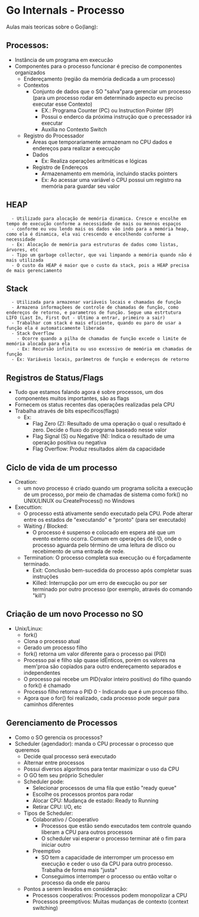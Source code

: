 # Go Internals - Processo

Aulas mais teoricas sobre o Go(lang):

## Processos:

- Instância de um programa em execucão
- Componentes para o processo funcionar é preciso de componentes organizados
  - Endereçamento (região da memória dedicada a um processo)
  - Contextos
    - Conjunto de dados que o SO "salva"para gerenciar um processo (para um processo rodar em determinado aspecto eu preciso executar esse Contexto)
      - EX.: Programa Counter (PC) ou Instruction Pointer (IP)
      - Possui o enderco da próxima instrução que o precessador irá executar
      - Auxília no Contexto Switch
  - Registro do Processador
    - Áreas que temporariamente armazenam no CPU dados e endereços para realizar a execução
    - Dados
      - Ex: Realiza operações aritméticas e lógicas
    - Registro de Endereços
      - Armazenamento em memória, incluindo stacks pointers
      - Ex: Ao acessar uma variável o CPU possui um registro na memória para guardar seu valor

## HEAP

      - Utilizado para alocação de memória dinamica. Cresce e encolhe em tempo de execução conforme a necessidade de mais ou mennos espaços
      - conforme eu vou lendo mais os dados vão indo para a memória heap, como ela é dinamica, ela vai crescendo e encolhendo conforme a necessidade
      - Ex: Alocação de memória para estruturas de dados como listas, árvores, etc
      - Tipo um garbage collector, que vai limpando a memória quando não é mais utilizada
      - O custo da HEAP é maior que o custo da stack, pois a HEAP precisa de mais gerenciamento

## Stack

      - Utilizada para armazenar variáveis locais e chamadas de função
      - Armazena informaçõees de controle de chamadas de função, como endereços de retorno, e parametros de função. Segue uma estrtutura LIFO (Last In, First Out - Ultimo a entrar, primeiro a sair)
      - Trabalhar com stack é mais eficiente, quando eu paro de usar a função ela é automaticamente liberada
      - Stack Overflow
        - Ocorre quando a pilha de chamadas de função excede o limite de memória alocada para ela
        - Ex: Recursão infinita ou uso excessivo de memória em chamadas de função
      - Ex: Variáveis locais, parâmetros de função e endereços de retorno

## Registros de Status/Flags

- Tudo que estamos falando agora é sobre processos, um dos componentes muitos importantes, são as flags
- Fornecem os status recentes das operações realizadas pela CPU
- Trabalha através de bits específicos(flags)
  - Ex:
    - Flag Zero (Z): Resultado de uma operação o qual o resultado é zero. Decide o fluxo do programa baseado nesse valor
    - Flag Signal (S) ou Negative (N): Indica o resultado de uma operação positiva ou negativa
    - Flag Overflow: Produz resultados além da capacidade

## Ciclo de vida de um processo

- Creation:
  - um novo processo é criado quando um programa solicita a execução de um processo, por meio de chamadas de sistema como fork() no UNIX/LINUX ou CreateProcess() no Windows
- Executtion:
  - O processo está ativamente sendo executado pela CPU. Pode alterar entre os estados de "executando" e "pronto" (para ser executado)
  - Waiting / Blocked:
    - O processo é suspenso e colocado em espera até que um evento externo ocorra. Comum em operações de I/O, onde o processo aguarda pelo término de uma leitura de disco ou recebimento de uma entrada de rede.
  - Termination: O processo completa sua execução ou é forçadamente terminado.
    - Exit: Conclusão bem-sucedida do processo após completar suas instruções
    - Killed: Interrupção por um erro de execução ou por ser terminado por outro processo (por exemplo, através do comando "kill")

## Criação de um novo Processo no SO

- Unix/Linux:
  - fork()
  - Clona o processo atual
  - Gerado um processo filho
  - fork() retorna um valor diferente para o processo pai (PID)
  - Processo pai e filho sãp quase idËnticos, porém os valores na mem'proa são copiados para outro endereçamento separados e independentes
  - O processo pai recebe um PID(valor inteiro positivo) do filho quando o fork() é chamado
  - Processo filho retorna o PID 0 - Indicando que é um processo filho.
  - Agora que o for() foi realizado, cada processo pode seguir para caminhos diferentes

## Gerenciamento de Processos

- Como o SO gerencia os processos?
- Scheduler (agendador): manda o CPU processar o processo que queremos
  - Decide qual processo será executado
  - Alternar entre processos
  - Possui diversos algoritmos para tentar maximizar o uso da CPU
  - O GO tem seu próprio Scheduler
  - Scheduler pode:
    - Selecionar processos de uma fila que estão "ready queue"
    - Escolhe os processos prontos para rodar
    - Alocar CPU: Mudança de estado: Ready to Running
    - Retirar CPU: I/O, etc
  - Tipos de Scheduler:
    - Colaborativo / Cooperativo
      - Processos que estão sendo executados tem controle quando liberam a CPU para outros processos
      - O scheduler vai esperar o processo terminar até o fim para iniciar outro
    - Preemptivo
      - SO tem a capacidade de interromper um processo em execução e ceder o uso da CPU para outro processo. Trabalha de forma mais "justa"
      - Conseguimos interromper o processo ou então voltar o processo da onde ele parou
  - Pontos a serem levados em consideração:
    - Processos cooperativos: Processos podem monopolizar a CPU
    - Processos preemptivos: Muitas mudanças de contexto (context switching)

